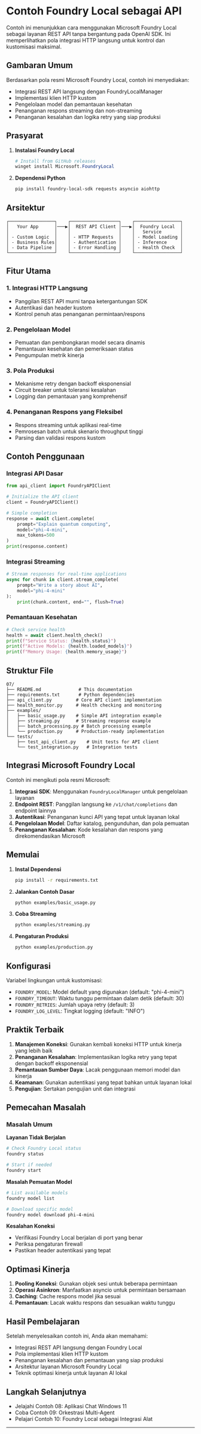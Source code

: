 <!--
CO_OP_TRANSLATOR_METADATA:
{
  "original_hash": "254150b7d7854ec87ffcd88824d98079",
  "translation_date": "2025-09-25T02:53:04+00:00",
  "source_file": "Module08/samples/07/README.md",
  "language_code": "id"
}
-->
# Contoh Foundry Local sebagai API

Contoh ini menunjukkan cara menggunakan Microsoft Foundry Local sebagai layanan REST API tanpa bergantung pada OpenAI SDK. Ini memperlihatkan pola integrasi HTTP langsung untuk kontrol dan kustomisasi maksimal.

## Gambaran Umum

Berdasarkan pola resmi Microsoft Foundry Local, contoh ini menyediakan:
- Integrasi REST API langsung dengan FoundryLocalManager
- Implementasi klien HTTP kustom
- Pengelolaan model dan pemantauan kesehatan
- Penanganan respons streaming dan non-streaming
- Penanganan kesalahan dan logika retry yang siap produksi

## Prasyarat

1. **Instalasi Foundry Local**
   ```powershell
   # Install from GitHub releases
   winget install Microsoft.FoundryLocal
   ```

2. **Dependensi Python**
   ```bash
   pip install foundry-local-sdk requests asyncio aiohttp
   ```

## Arsitektur

```
┌─────────────────┐    ┌──────────────────┐    ┌─────────────────┐
│   Your App      │───▶│  REST API Client │───▶│  Foundry Local  │
│                 │    │                  │    │   Service       │
│ - Custom Logic  │    │ - HTTP Requests  │    │ - Model Loading │
│ - Business Rules│    │ - Authentication │    │ - Inference     │
│ - Data Pipeline │    │ - Error Handling │    │ - Health Check  │
└─────────────────┘    └──────────────────┘    └─────────────────┘
```

## Fitur Utama

### 1. **Integrasi HTTP Langsung**
- Panggilan REST API murni tanpa ketergantungan SDK
- Autentikasi dan header kustom
- Kontrol penuh atas penanganan permintaan/respons

### 2. **Pengelolaan Model**
- Pemuatan dan pembongkaran model secara dinamis
- Pemantauan kesehatan dan pemeriksaan status
- Pengumpulan metrik kinerja

### 3. **Pola Produksi**
- Mekanisme retry dengan backoff eksponensial
- Circuit breaker untuk toleransi kesalahan
- Logging dan pemantauan yang komprehensif

### 4. **Penanganan Respons yang Fleksibel**
- Respons streaming untuk aplikasi real-time
- Pemrosesan batch untuk skenario throughput tinggi
- Parsing dan validasi respons kustom

## Contoh Penggunaan

### Integrasi API Dasar
```python
from api_client import FoundryAPIClient

# Initialize the API client
client = FoundryAPIClient()

# Simple completion
response = await client.complete(
    prompt="Explain quantum computing",
    model="phi-4-mini",
    max_tokens=500
)
print(response.content)
```

### Integrasi Streaming
```python
# Stream responses for real-time applications
async for chunk in client.stream_complete(
    prompt="Write a story about AI",
    model="phi-4-mini"
):
    print(chunk.content, end="", flush=True)
```

### Pemantauan Kesehatan
```python
# Check service health
health = await client.health_check()
print(f"Service Status: {health.status}")
print(f"Active Models: {health.loaded_models}")
print(f"Memory Usage: {health.memory_usage}")
```

## Struktur File

```
07/
├── README.md              # This documentation
├── requirements.txt       # Python dependencies
├── api_client.py         # Core API client implementation
├── health_monitor.py     # Health checking and monitoring
├── examples/
│   ├── basic_usage.py    # Simple API integration example
│   ├── streaming.py      # Streaming response example
│   ├── batch_processing.py # Batch processing example
│   └── production.py     # Production-ready implementation
└── tests/
    ├── test_api_client.py    # Unit tests for API client
    └── test_integration.py   # Integration tests
```

## Integrasi Microsoft Foundry Local

Contoh ini mengikuti pola resmi Microsoft:

1. **Integrasi SDK**: Menggunakan `FoundryLocalManager` untuk pengelolaan layanan
2. **Endpoint REST**: Panggilan langsung ke `/v1/chat/completions` dan endpoint lainnya
3. **Autentikasi**: Penanganan kunci API yang tepat untuk layanan lokal
4. **Pengelolaan Model**: Daftar katalog, pengunduhan, dan pola pemuatan
5. **Penanganan Kesalahan**: Kode kesalahan dan respons yang direkomendasikan Microsoft

## Memulai

1. **Instal Dependensi**
   ```bash
   pip install -r requirements.txt
   ```

2. **Jalankan Contoh Dasar**
   ```bash
   python examples/basic_usage.py
   ```

3. **Coba Streaming**
   ```bash
   python examples/streaming.py
   ```

4. **Pengaturan Produksi**
   ```bash
   python examples/production.py
   ```

## Konfigurasi

Variabel lingkungan untuk kustomisasi:
- `FOUNDRY_MODEL`: Model default yang digunakan (default: "phi-4-mini")
- `FOUNDRY_TIMEOUT`: Waktu tunggu permintaan dalam detik (default: 30)
- `FOUNDRY_RETRIES`: Jumlah upaya retry (default: 3)
- `FOUNDRY_LOG_LEVEL`: Tingkat logging (default: "INFO")

## Praktik Terbaik

1. **Manajemen Koneksi**: Gunakan kembali koneksi HTTP untuk kinerja yang lebih baik
2. **Penanganan Kesalahan**: Implementasikan logika retry yang tepat dengan backoff eksponensial
3. **Pemantauan Sumber Daya**: Lacak penggunaan memori model dan kinerja
4. **Keamanan**: Gunakan autentikasi yang tepat bahkan untuk layanan lokal
5. **Pengujian**: Sertakan pengujian unit dan integrasi

## Pemecahan Masalah

### Masalah Umum

**Layanan Tidak Berjalan**
```bash
# Check Foundry Local status
foundry status

# Start if needed
foundry start
```

**Masalah Pemuatan Model**
```bash
# List available models
foundry model list

# Download specific model
foundry model download phi-4-mini
```

**Kesalahan Koneksi**
- Verifikasi Foundry Local berjalan di port yang benar
- Periksa pengaturan firewall
- Pastikan header autentikasi yang tepat

## Optimasi Kinerja

1. **Pooling Koneksi**: Gunakan objek sesi untuk beberapa permintaan
2. **Operasi Asinkron**: Manfaatkan asyncio untuk permintaan bersamaan
3. **Caching**: Cache respons model jika sesuai
4. **Pemantauan**: Lacak waktu respons dan sesuaikan waktu tunggu

## Hasil Pembelajaran

Setelah menyelesaikan contoh ini, Anda akan memahami:
- Integrasi REST API langsung dengan Foundry Local
- Pola implementasi klien HTTP kustom
- Penanganan kesalahan dan pemantauan yang siap produksi
- Arsitektur layanan Microsoft Foundry Local
- Teknik optimasi kinerja untuk layanan AI lokal

## Langkah Selanjutnya

- Jelajahi Contoh 08: Aplikasi Chat Windows 11
- Coba Contoh 09: Orkestrasi Multi-Agent
- Pelajari Contoh 10: Foundry Local sebagai Integrasi Alat

---

